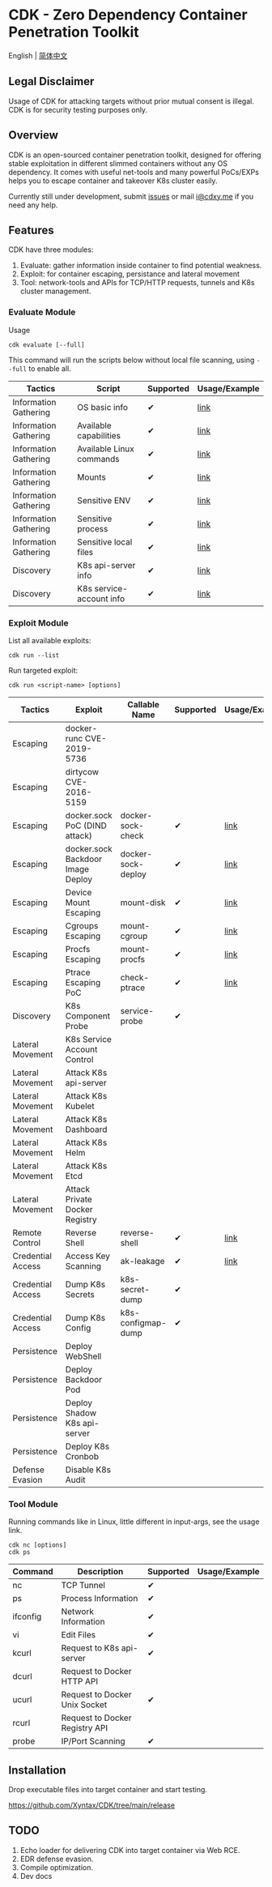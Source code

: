 # CDK - Zero Dependency Container Penetration Toolkit

English | [简体中文](https://github.com/Xyntax/CDK/wiki/CDK-Home-CN)

## Legal Disclaimer
Usage of CDK for attacking targets without prior mutual consent is illegal.
CDK is for security testing purposes only.

## Overview

CDK is an open-sourced container penetration toolkit, designed for offering stable exploitation in different slimmed containers without any OS dependency. It comes with useful net-tools and many powerful PoCs/EXPs helps you to escape container and takeover K8s cluster easily.

Currently still under development, submit [issues](https://github.com/Xyntax/CDK/issues) or mail <i@cdxy.me> if you need any help. 

## Features

CDK have three modules:

1. Evaluate: gather information inside container to find potential weakness. 
2. Exploit: for container escaping, persistance and lateral movement
3. Tool: network-tools and APIs for TCP/HTTP requests, tunnels and K8s cluster management.

### Evaluate Module

Usage 
```
cdk evaluate [--full]
```
This command will run the scripts below without local file scanning, using `--full` to enable all.

|Tactics|Script|Supported|Usage/Example|
|---|---|---|---|
|Information Gathering|OS basic info|✔|[link](https://github.com/Xyntax/CDK/wiki/Evaluate:-System-Info)|
|Information Gathering|Available capabilities|✔|[link](https://github.com/Xyntax/CDK/wiki/Evaluate:-Commands-and-Capabilities)|
|Information Gathering|Available Linux commands|✔|[link](https://github.com/Xyntax/CDK/wiki/Evaluate:-Commands-and-Capabilities)|
|Information Gathering|Mounts|✔|[link](https://github.com/Xyntax/CDK/wiki/Evaluate:-Mounts)|
|Information Gathering|Sensitive ENV|✔|[link](https://github.com/Xyntax/CDK/wiki/Evaluate:-Services)|
|Information Gathering|Sensitive process|✔|[link](https://github.com/Xyntax/CDK/wiki/Evaluate:-Services)|
|Information Gathering|Sensitive local files|✔|[link](https://github.com/Xyntax/CDK/wiki/Evaluate:-Sensitive-Files)|
|Discovery|K8s api-server info|✔|[link](https://github.com/Xyntax/CDK/wiki/Evaluate:-K8s-API-Server)|
|Discovery|K8s service-account info|✔|[link](https://github.com/Xyntax/CDK/wiki/Evaluate:-K8s-Service-Account)|

### Exploit Module

List all available exploits:
```
cdk run --list
```

Run targeted exploit:
```
cdk run <script-name> [options]
```

|Tactics|Exploit|Callable Name|Supported|Usage/Example|
|---|---|---|---|---|
|Escaping|docker-runc CVE-2019-5736||||
|Escaping|dirtycow CVE-2016-5159||||
|Escaping|docker.sock PoC (DIND attack)|docker-sock-check|✔|[link](https://github.com/Xyntax/CDK/wiki/Exploit:-docker-sock-check)|
|Escaping|docker.sock Backdoor Image Deploy|docker-sock-deploy|✔|[link](https://github.com/Xyntax/CDK/wiki/Exploit:-docker-sock-deploy)|
|Escaping|Device Mount Escaping|mount-disk|✔|[link](https://github.com/Xyntax/CDK/wiki/Exploit:-mount-disk)|
|Escaping|Cgroups Escaping|mount-cgroup|✔|[link](https://github.com/Xyntax/CDK/wiki/Exploit:-mount-cgroup)|
|Escaping|Procfs Escaping|mount-procfs|✔|[link](https://github.com/Xyntax/CDK/wiki/Exploit:-mount-procfs)|
|Escaping|Ptrace Escaping PoC|check-ptrace|✔|[link](https://github.com/Xyntax/CDK/wiki/Exploit:-check-ptrace)|
|Discovery|K8s Component Probe|service-probe|✔||
|Lateral Movement|K8s Service Account Control||||
|Lateral Movement|Attack K8s api-server||||
|Lateral Movement|Attack K8s Kubelet||||
|Lateral Movement|Attack K8s Dashboard||||
|Lateral Movement|Attack K8s Helm||||
|Lateral Movement|Attack K8s Etcd||||
|Lateral Movement|Attack Private Docker Registry||||
|Remote Control|Reverse Shell|reverse-shell|✔|[link](https://github.com/Xyntax/CDK/wiki/Exploit:-reverse-shell)|
|Credential Access|Access Key Scanning|ak-leakage|✔|[link](https://github.com/Xyntax/CDK/wiki/Exploit:-ak-leakage)|
|Credential Access|Dump K8s Secrets|k8s-secret-dump|✔||
|Credential Access|Dump K8s Config|k8s-configmap-dump|✔||
|Persistence|Deploy WebShell||||
|Persistence|Deploy Backdoor Pod||||
|Persistence|Deploy Shadow K8s api-server||||
|Persistence|Deploy K8s Cronbob||||
|Defense Evasion|Disable K8s Audit||||


### Tool Module

Running commands like in Linux, little different in input-args, see the usage link.
```
cdk nc [options]
cdk ps
```

|Command|Description|Supported|Usage/Example|
|---|---|---|---|
|nc|TCP Tunnel|✔||
|ps|Process Information|✔||
|ifconfig|Network Information|✔||
|vi|Edit Files|✔||
|kcurl|Request to K8s api-server|✔||
|dcurl|Request to Docker HTTP API|||
|ucurl|Request to Docker Unix Socket|✔||
|rcurl|Request to Docker Registry API|||
|probe|IP/Port Scanning|✔||

## Installation
Drop executable files into target container and start testing.

https://github.com/Xyntax/CDK/tree/main/release

## TODO

1. Echo loader for delivering CDK into target container via Web RCE. 
2. EDR defense evasion.
3. Compile optimization.
4. Dev docs